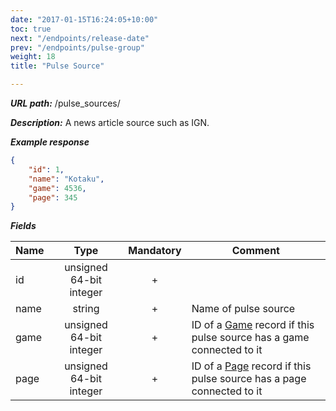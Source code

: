 ```yaml
---
date: "2017-01-15T16:24:05+10:00"
toc: true
next: "/endpoints/release-date"
prev: "/endpoints/pulse-group"
weight: 18
title: "Pulse Source"

---
```


***URL path:*** /pulse_sources/

***Description:*** A news article source such as IGN.

***Example response***

```json
{
    "id": 1,
    "name": "Kotaku",
    "game": 4536,
    "page": 345
}
```

***Fields***

| Name         | Type                    | Mandatory | Comment |
| ------------ |:-----------------------:|:---------:| ------- |
| id           | unsigned 64-bit integer |     +     ||
| name     | string                 |     +     | Name of pulse source |
| game        | unsigned 64-bit integer                  |     +     | ID of a [Game](../game) record if this pulse source has a game connected to it |
| page      | unsigned 64-bit integer       |     +     | ID of a [Page](../page) record if this pulse source has a page connected to it  |
